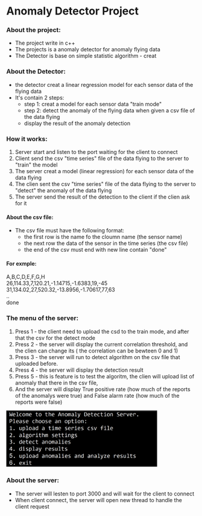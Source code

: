 # Anomaly Detector Project

### About the project:
* The project write in c++
* The projects is a anomaly detector for anomaly flying data
* The Detector is base on simple statistic algorithm - creat 


### About the Detector:
* the detector creat a linear regression model for each sensor data of the flying data
* It's contain 2 steps:
    * step 1: creat a model for each sensor data "train mode" 
    * step 2: detect the anomaly of the flying data when given a csv file of the data flying
    * display the result of the  anomaly detection


### How it works:
1. Server start and listen to the port waiting for the client to connect
2. Client send the csv "time series" file of the data flying to the server to "train" the model
3. The server creat  a model (linear regression) for each sensor data of the data flying
4. The clien sent the csv "time series" file of the data flying to the server to "detect" the anomaly of the data flying
5. The server send the result of the detection to the client if the clien ask for it

#### About the csv file:
* The csv file must have the following format:
    * the first row is the name fo the cloumn name (the sensor name)
    * the next row the data of the sensor in the time series (the csv file)
    * the end of the  csv must end with new line contain "done"
#### For exmple:
<div> A,B,C,D,E,F,G,H </div>
<div>26,114.33,7,120.21,-1.14715,-1.6383,19,-45 </div>
<div> 31,134.02,27,520.32,-13.8956,-1.70617,77,63</div> 
<div>.. </div> 
<div>done</div> 

### The menu  of the server:
1. Press 1 - the client need to upload the csd to the train mode, and after that the csv for the detect mode
2. Press 2 - the server will display the current correlation threshold, and the clien can change its ( the correlation can be bewteen 0 and 1)
3. Press 3 - the server will run to detect algorithm  on the csv file that uploaded before.
4. Press 4 - the server will display the detection result
5. Press 5 - this is feature is to test the algoritm, the clien will upload list of anomaly that there in the csv file, 
6. And the server will display True positive rate (how much of the reports of the anomalys were true) and False alarm rate (how much of the reports were false)

<img src="Pic/menu.png" alt="drawing" width="400"/>

### About the server:
* The server will lesten to port 3000 and will wait for the client to connect
* When client connect, the server will open new thread to handle the client request

